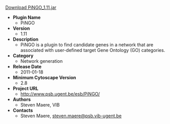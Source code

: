 <a href="PiNGO_1.11.jar">Download PiNGO_1.11.jar</a>

* __Plugin Name__
  * PiNGO
* __Version__
  * 1.11
* __Description__
  * PiNGO is a plugin to find candidate genes in a network that are associated with user-defined target Gene Ontology (GO) categories.
* __Category__
  * Network generation
* __Release Date__
  * 2011-01-18
* __Minimum Cytoscape Version__
  * 2.8
* __Project URL__
  * http://www.psb.ugent.be/esb/PiNGO/
* __Authors__
  * Steven Maere, VIB
* __Contacts__
  * Steven Maere, steven.maere@psb.vib-ugent.be
